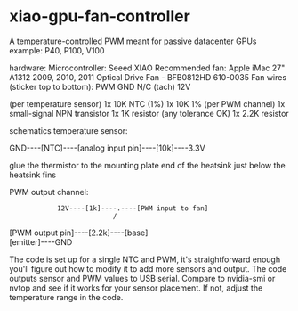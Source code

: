 # xiao-gpu-fan-controller
A temperature-controlled PWM meant for passive datacenter GPUs
example: P40, P100, V100


hardware:
Microcontroller: Seeed XIAO
Recommended fan: Apple iMac 27" A1312 2009, 2010, 2011 Optical Drive Fan - BFB0812HD 610-0035
Fan wires (sticker top to bottom):
PWM
GND
N/C (tach)
12V

(per temperature sensor)
1x 10K NTC (1%)
1x 10K 1% (per PWM channel)
1x small-signal NPN transistor
1x 1K resistor (any tolerance OK)
1x 2.2K resistor

schematics
temperature sensor:

GND----[NTC]----[analog input pin]----[10k]----3.3V

glue the thermistor to the mounting plate end of the heatsink
just below the heatsink fins

PWM output channel:

                12V----[1k]----.----[PWM input to fan]
                              /
[PWM output pin]----[2.2k]----[base]
                              \
                               [emitter]----GND


The code is set up for a single NTC and PWM, it's straightforward enough you'll figure out how to modify it to add more sensors and output.
The code outputs sensor and PWM values to USB serial. Compare to nvidia-smi or nvtop and see if it works for your sensor placement. If not, adjust the temperature range in the code.

